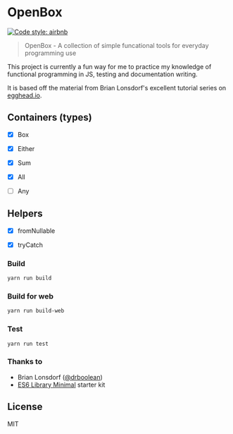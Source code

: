 OpenBox
===========

[![Code style: airbnb](https://img.shields.io/badge/code%20style-airbnb-blue.svg?style=flat)](https://github.com/airbnb/javascript)

> OpenBox - A collection of simple funcational tools for everyday programming use

This project is currently a fun way for me to practice my knowledge of
functional programming in JS, testing and documentation writing.

It is based off the material from Brian Lonsdorf's excellent tutorial
series on [egghead.io](https://egghead.io/courses/professor-frisby-introduces-composable-functional-javascript).

## Containers (types)

- [x] Box
- [x] Either
- [x] Sum
- [x] All
- [ ] Any


## Helpers

- [x] fromNullable
- [x] tryCatch


### Build
```sh
yarn run build
```


### Build for web
```sh
yarn run build-web
```


### Test
```sh
yarn run test
```


### Thanks to
- Brian Lonsdorf ([@drboolean](https://twitter.com/drboolean))
- [ES6 Library Minimal](https://www.npmjs.org/package/es6-library-minimal) starter kit

## License
MIT
